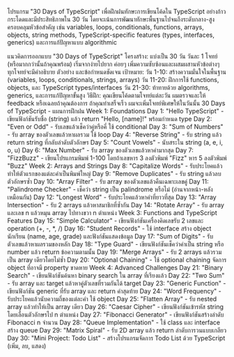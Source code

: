 โปรแกรม "30 Days of TypeScript" เพื่อฝึกฝนทักษะการเขียนโค้ดใน TypeScript อย่างก้าวกระโดดและมีประสิทธิภาพใน 30 วัน โดยจะเน้นการพัฒนาทักษะพื้นฐานไปจนถึงระดับกลาง-สูง ครอบคลุมหัวข้อสำคัญ เช่น variables, loops, conditionals, functions, arrays, objects, string methods, TypeScript-specific features (types, interfaces, generics) และการแก้ปัญหาแบบ algorithmic

แนวคิดการออกแบบ "30 Days of TypeScript"
โครงสร้าง:
แบ่งเป็น 30 วัน วันละ 1 โจทย์ (หรือมากกว่านั้นถ้าคุณพร้อม)
เริ่มจากง่ายไปยาก ค่อยๆ เพิ่มความซับซ้อนและผสมผสานหัวข้อต่างๆ
ทุกโจทย์จะมีคำอธิบาย ตัวอย่าง และข้อกำหนดชัดเจน
เป้าหมาย:
วัน 1-10: สร้างความมั่นใจในพื้นฐาน (variables, loops, conditionals, strings, arrays)
วัน 11-20: ฝึกการใช้ functions, objects, และ TypeScript types/interfaces
วัน 21-30: ท้าทายด้วย algorithms, generics, และการแก้ปัญหาขั้นสูง
วิธีฝึก:
คุณเขียนโค้ดตามโจทย์แต่ละวัน
ผมตรวจและให้ feedback หรือเฉลยถ้าคุณต้องการ
ถ้าคุณทำเสร็จเร็ว ผมจะเพิ่มโจทย์พิเศษให้ในวันนั้น
30 Days of TypeScript - แผนการฝึกฝน
Week 1: Foundations
Day 1: "Hello TypeScript" - เขียนฟังก์ชันรับชื่อ (string) แล้ว return "Hello, [name]!" พร้อมกำหนด type
Day 2: "Even or Odd" - รับเลขแล้วเช็คว่าคู่หรือคี่ ใช้ conditional
Day 3: "Sum of Numbers" - รับ array ของตัวเลขแล้วหาผลรวม ใช้ loop
Day 4: "Reverse String" - รับ string แล้ว return string ที่กลับลำดับตัวอักษร
Day 5: "Count Vowels" - นับสระใน string (a, e, i, o, u)
Day 6: "Max Number" - รับ array ของตัวเลขแล้วหาค่ามากสุด
Day 7: "FizzBuzz" - เขียนโปรแกรมพิมพ์ 1-100 โดยถ้าเลขหาร 3 ลงตัวพิมพ์ "Fizz" หาร 5 ลงตัวพิมพ์ "Buzz"
Week 2: Arrays and Strings
Day 8: "Capitalize Words" - รับประโยคแล้วทำให้ตัวแรกของแต่ละคำเป็นพิมพ์ใหญ่
Day 9: "Remove Duplicates" - รับ string แล้วลบตัวอักษรซ้ำ
Day 10: "Array Filter" - รับ array ของตัวเลขแล้วคืนเฉพาะเลขคู่
Day 11: "Palindrome Checker" - เช็คว่า string เป็น palindrome หรือไม่ (อ่านจากหน้า-หลังเหมือนกัน)
Day 12: "Longest Word" - รับประโยคแล้วหาคำที่ยาวที่สุด
Day 13: "Array Intersection" - รับ 2 arrays แล้วหาสมาชิกที่ซ้ำกัน
Day 14: "Rotate Array" - รับ array และเลข n แล้วหมุน array ไปทางขวา n ตำแหน่ง
Week 3: Functions and TypeScript Features
Day 15: "Simple Calculator" - เขียนฟังก์ชันเครื่องคิดเลขรับ 2 เลขและ operation (+, -, *, /)
Day 16: "Student Records" - ใช้ interface สร้าง object นักเรียน (name, age, grade) และฟังก์ชันแสดงข้อมูล
Day 17: "Sum of Digits" - รับตัวเลขแล้วหาผลรวมของหลัก
Day 18: "Type Guard" - เขียนฟังก์ชันเช็คว่าค่าเป็น string หรือ number แล้ว return ข้อความตามนั้น
Day 19: "Merge Arrays" - รับ 2 arrays แล้วรวมเป็น array เดียวโดยไม่ซ้ำ
Day 20: "Optional Chaining" - ใช้ optional chaining จัดการ object ที่อาจมี property ขาดหาย
Week 4: Advanced Challenges
Day 21: "Binary Search" - เขียนฟังก์ชันค้นหา binary search ใน array ที่เรียงแล้ว
Day 22: "Two Sum" - รับ array และ target แล้วหาคู่ตัวเลขที่รวมกันได้ target
Day 23: "Generic Function" - เขียนฟังก์ชัน generic ที่รับ array และ return ค่าสุดท้าย
Day 24: "Word Frequency" - รับประโยคแล้วนับความถี่ของแต่ละคำ ใช้ object
Day 25: "Flatten Array" - รับ nested array แล้วทำให้เป็น array เดียว
Day 26: "Caesar Cipher" - เขียนฟังก์ชันเข้ารหัส string โดยเลื่อนตัวอักษรไป n ตำแหน่ง
Day 27: "Fibonacci Generator" - เขียนฟังก์ชันสร้างลำดับ Fibonacci n จำนวน
Day 28: "Queue Implementation" - ใช้ class และ interface สร้าง queue
Day 29: "Matrix Spiral" - รับ 2D array แล้ว return ลำดับการวนแบบเกลียว
Day 30: "Mini Project: Todo List" - สร้างโปรแกรมจัดการ Todo List ด้วย TypeScript (เพิ่ม, ลบ, แสดง)